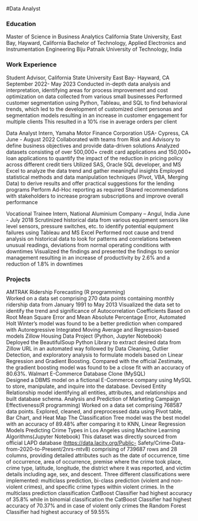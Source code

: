 #Data Analyst

### Education
Master of Science in Business Analytics
California State University, East Bay, Hayward, California
Bachelor of Technology, Applied Electronics and Instrumentation Engineering
Biju Patnaik University of Technology, India

### Work Experience
Student Advisor,  California State University East Bay- Hayward, CA			                                        September 2022- May 2023
Conducted in-depth data analysis and interpretation, identifying areas for process improvement and cost optimization on data collected from various small businesses 
Performed customer segmentation using Python, Tableau, and SQL to find behavioral trends, which led to the development of customized client personas and segmentation models resulting in an increase in customer engagement for multiple clients
This resulted in a 10% rise in average orders per client

Data Analyst Intern, Yamaha Motor Finance Corporation USA- Cypress, CA	             	 	                              June - August 2022
Collaborated with teams from Risk and Advisory to define business objectives and provide data-driven solutions
Analyzed datasets consisting of over 500,000+ credit card applications and 150,000+ loan applications to quantify the impact of the reduction in pricing policy across different credit tiers
Utilized SAS, Oracle SQL developer, and MS Excel to analyze the data trend and gather meaningful insights
Employed statistical methods and data manipulation techniques (Pivot, VBA, Merging Data) to derive results and offer practical suggestions for the lending programs
Perform Ad-Hoc reporting as required
Shared recommendations with stakeholders to increase program subscriptions and improve overall performance

Vocational Trainee Intern, National Aluminium Company – Angul, India 	     	                                            June - July 2018
Scrutinized historical data from various equipment sensors like level sensors, pressure switches, etc. to identify potential equipment failures using Tableau and MS Excel
Performed root cause and trend analysis on  historical data to look for patterns and correlations between unusual readings, deviations from normal operating conditions with downtimes
Visualized the findings and presented the findings to senior management resulting in an increase of productivity by 2.6% and a reduction of 1.8% in downtimes

### Projects
AMTRAK Ridership Forecasting (R programming)				
Worked on a data set comprising 270 data points containing monthly ridership data from January 1991 to May 2013
Visualized the data set to identify the trend and significance of Autocorrelation Coefficients
Based on Root Mean Square Error and Mean Absolute Percentage Error, Automated Holt Winter’s model was found to be a better prediction when compared with Autoregressive Integrated Moving Average and Regression-based models
Zillow Housing Data Project (Python, Jupyter Notebook)				             
Deployed the BeautifulSoup Python Library to extract desired data from Zillow URL in an automated way followed by Data Cleaning, Outlier Detection, and exploratory analysis to formulate models based on Linear Regression and Gradient Boosting.
Compared with the official Zestimate, the gradient boosting model was found to be a close fit with an accuracy of 80.63%.
Walmart E-Commerce Database Clone (MySQL)					  
Designed a DBMS model on a fictional E-Commerce company using MySQL to store, manipulate, and inquire into the database. Devised Entity Relationship model identifying all entities, attributes, and relationships and built database schema.
Analysis and Prediction of Marketing Campaign Effectiveness(R programming)
Worked on a data set comprising 768587 data points.
Explored, cleaned, and preprocessed data using Pivot table, Bar Chart, and Heat Map
The Classification Tree model was the best model with an accuracy of 89.48% after comparing it to KNN, Linear Regression Models
Predicting Crime Types in Los Angeles using Machine Learning Algorithms(Jupyter Notebook)
This dataset was directly sourced from official LAPD database (https://data.lacity.org/Public-
Safety/Crime-Data-from-2020-to-Present/2nrs-mtv8) comprising of 739687 rows and 28 columns, providing detailed attributes such as the date of occurrence, time of occurrence, area of occurrence, premise where the crime took place, crime type, latitude, longitude, the district where it was reported, and victim details including age, sex, and descent.
Three different classifications were implemented: multiclass prediction, bi-class prediction (violent and non-violent crimes), and specific crime types within violent crimes.
In the multiclass prediction classification CatBoost Classifier had highest accuracy of 35.8% while in binomial classification the CatBoost Classifier had highest accuracy of 70.37% and in case of violent only crimes the Random Forest Classifier had highest accuracy of 59.55%
